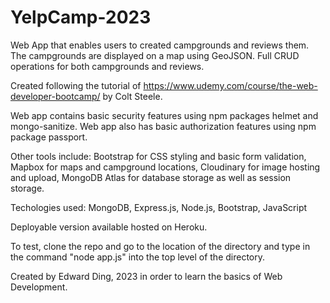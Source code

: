 # YelpCamp-2023

Web App that enables users to created campgrounds and reviews them. The campgrounds are displayed on a map using GeoJSON. 
Full CRUD operations for both campgrounds and reviews. 

Created following the tutorial of https://www.udemy.com/course/the-web-developer-bootcamp/ by Colt Steele.

Web app contains basic security features using npm packages helmet and mongo-sanitize.
Web app also has basic authorization features using npm package passport.

Other tools include: Bootstrap for CSS styling and basic form validation, Mapbox for maps and campground locations, Cloudinary for image hosting and upload, MongoDB Atlas for database storage as well as session storage.

Techologies used: MongoDB, Express.js, Node.js, Bootstrap, JavaScript

Deployable version available hosted on Heroku.

To test, clone the repo and go to the location of the directory and type in the command "node app.js" into the top level of the directory.

Created by Edward Ding, 2023 in order to learn the basics of Web Development.
